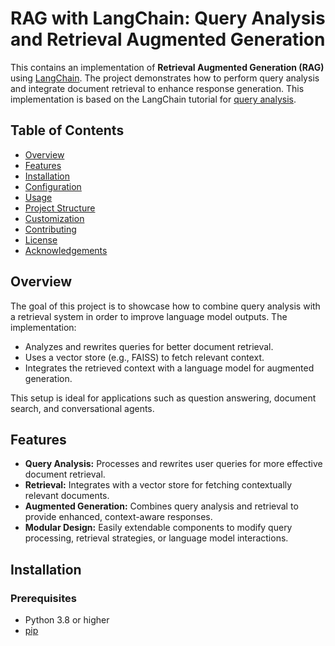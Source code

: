 # RAG with LangChain: Query Analysis and Retrieval Augmented Generation

This contains an implementation of **Retrieval Augmented Generation (RAG)** using [LangChain](https://python.langchain.com/). The project demonstrates how to perform query analysis and integrate document retrieval to enhance response generation. This implementation is based on the LangChain tutorial for [query analysis](https://python.langchain.com/docs/tutorials/rag/#query-analysis).

## Table of Contents

- [Overview](#overview)
- [Features](#features)
- [Installation](#installation)
- [Configuration](#configuration)
- [Usage](#usage)
- [Project Structure](#project-structure)
- [Customization](#customization)
- [Contributing](#contributing)
- [License](#license)
- [Acknowledgements](#acknowledgements)

## Overview

The goal of this project is to showcase how to combine query analysis with a retrieval system in order to improve language model outputs. The implementation:
- Analyzes and rewrites queries for better document retrieval.
- Uses a vector store (e.g., FAISS) to fetch relevant context.
- Integrates the retrieved context with a language model for augmented generation.

This setup is ideal for applications such as question answering, document search, and conversational agents.

## Features

- **Query Analysis:** Processes and rewrites user queries for more effective document retrieval.
- **Retrieval:** Integrates with a vector store for fetching contextually relevant documents.
- **Augmented Generation:** Combines query analysis and retrieval to provide enhanced, context-aware responses.
- **Modular Design:** Easily extendable components to modify query processing, retrieval strategies, or language model interactions.

## Installation

### Prerequisites

- Python 3.8 or higher
- [pip](https://pip.pypa.io/en/stable/installation/)